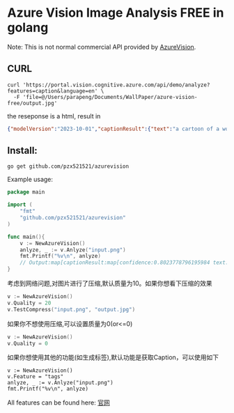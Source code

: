 # Azure Vision Image Analysis FREE in golang
Note: This is not normal commercial API provided by [AzureVision](https://portal.vision.cognitive.azure.com/gallery/imageanalysis).
## CURL
```curl
curl 'https://portal.vision.cognitive.azure.com/api/demo/analyze?features=caption&language=en' \
  -F 'file=@/Users/parapeng/Documents/WallPaper/azure-vision-free/output.jpg'
```
the reseponse is a html, result in
```json
{"modelVersion":"2023-10-01","captionResult":{"text":"a cartoon of a woman with blue hair","confidence":0.80237787961959839},"metadata":{"width":1202,"height":751}}
```
## Install:
```
go get github.com/pzx521521/azurevision
```


Example usage:
```go
package main

import (
    "fmt"
    "github.com/pzx521521/azurevision"
)

func main(){
	v := NewAzureVision()
	anlyze, _ := v.Anlyze("input.png")
	fmt.Printf("%v\n", anlyze)
	// Output:map[captionResult:map[confidence:0.8023778796195984 text:a cartoon of a woman with blue hair] metadata:map[height:751 width:1202] modelVersion:2023-10-01]
}
```
考虑到网络问题,对图片进行了压缩,默认质量为10。如果你想看下压缩的效果
```go
v := NewAzureVision()
v.Quality = 20
v.TestCompress("input.png", "output.jpg")
```
如果你不想使用压缩,可以设置质量为0(or<=0)
```go
v := NewAzureVision()
v.Quality = 0
```
如果你想使用其他的功能(如生成标签),默认功能是获取Caption，可以使用如下
```golang
v := NewAzureVision()
v.Feature = "tags"
anlyze, _ := v.Anlyze("input.png")
fmt.Printf("%v\n", anlyze)
```
All features can be found here:
[官网](https://portal.vision.cognitive.azure.com/gallery/imageanalysis)